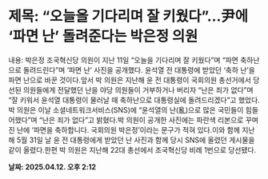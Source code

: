 # **제목: “오늘을 기다리며 잘 키웠다”…尹에 ‘파면 난’ 돌려준다는 박은정 의원**

  내용: 박은정 조국혁신당 의원이 지난 11일 “오늘을 기다리며 잘 키웠다”며 “파면 축하난으로 돌려드린다”며 ‘파면 난’ 사진을 공개했다. 윤석열 전 대통령에 받았던 ‘축하 난’을 파면 난으로 바꾼 것이다.앞서 박 의원은 지난해 윤 전 대통령이 국회의원 총선거에서 당선된 의원들에게 전달했던 난을 야당 의원들이 거부하거나 버리자 “난은 죄가 없다”며 “잘 키워서 윤석열 대통령이 물러날 때 축하난으로 대통령실에 돌려드리겠다”고 했었다.박 의원은 이날 소셜네트워크서비스(SNS)에 “윤석열의 난(亂)으로 많은 국민들이 힘들어했다”며 “난은 죄가 없다”고 밝혔다.박 의원이 공개한 사진에는 파란색 리본으로 꾸며진 난에 ‘파면을 축하합니다. 국회의원 박은정’이라는 문구가 적혀 있다.이와 함께 지난해 5월 31일 날 윤 전 대통령에게 받았던 난 사진과 함께 당시 SNS에 올렸던 게시물을 같이 올렸다.한편 박 의원은 지난해 22대 총선에서 조국혁신당 비례 1번으로 당선됐다.

  **날짜: 2025.04.12. 오후 2:12**